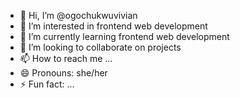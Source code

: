 - 👋 Hi, I’m @ogochukwuvivian
- 👀 I’m interested in frontend web development
- 🌱 I’m currently learning frontend web development
- 💞️ I’m looking to collaborate on projects
- 📫 How to reach me ...
- 😄 Pronouns: she/her
- ⚡ Fun fact: ...

<!---
ogochukwuvivian/ogochukwuvivian is a ✨ special ✨ repository because its `README.md` (this file) appears on your GitHub profile.
You can click the Preview link to take a look at your changes.
--->
